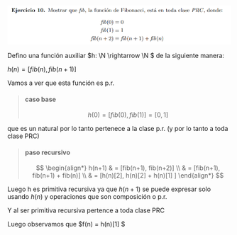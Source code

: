 ![](enunciado.png)

Defino una función auxiliar $h: \N \rightarrow \N $ de la siguiente manera:

$h(n) = [fib(n), fib(n+1)]$

Vamos a ver que esta función es p.r.
> #### caso base
> $$ h(0) = [fib(0), fib(1)] = [0, 1] $$

que es un natural por lo tanto pertenece a la clase p.r. (y por lo tanto a toda clase PRC)


> #### paso recursivo
> $$ \begin{align*}
    h(n+1) & = [fib(n+1), fib(n+2)] \\ 
           & = [fib(n+1), fib(n+1) + fib(n)] \\
           & = [h(n)[2], h(n)[2] + h(n)[1] ] 
    \end{align*} $$

Luego h es primitiva recursiva ya que $h(n+1)$ se puede expresar solo usando $h(n)$ y operaciones que son composición o p.r.

Y al ser primitiva recursiva pertence a toda clase PRC

Luego observamos que $f(n) = h(n)[1] $